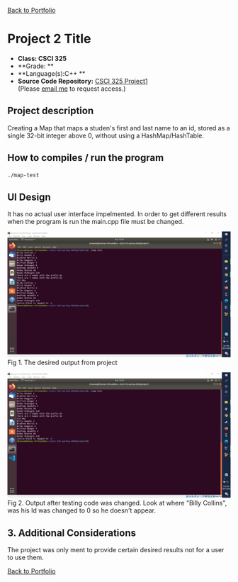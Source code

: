 [Back to Portfolio](./)

Project 2 Title
===============

-   **Class: CSCI 325** 
-   **Grade: **
-   **Language(s):C++ **
-   **Source Code Repository:** [CSCI 325 Project1](https://github.com/tjramsey/CSCI-325-Project1/)  
    (Please [email me](mailto:tjramsey@csustudent.net?subject=GitHub%20Access) to request access.)

## Project description

Creating a Map that maps a studen's first and last name to an id, stored as a single 32-bit integer above 0, without using a HashMap/HashTable.

## How to compiles / run the program

```bash
./map-test
```

## UI Design

It has no actual user interface impelmented. In order to get different results when the program is run the main.cpp file must be changed. 

![screenshot](images/Screenshot%20(35).png)
Fig 1. The desired output from project

![screenshot](images/Screenshot%20(36).png)
Fig 2. Output after testing code was changed. Look at where "Billy Collins", was his Id was changed to 0 so he doesn't appear.

## 3. Additional Considerations
The project was only ment to provide certain desired results not for a user to use them.

[Back to Portfolio](./)
